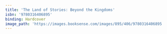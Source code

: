 ```yaml
---
title: 'The Land of Stories: Beyond the Kingdoms'
isbn: '9780316406895'
binding: Hardcover
image_path: 'https://images.booksense.com/images/895/406/9780316406895.jpg'
---
```


